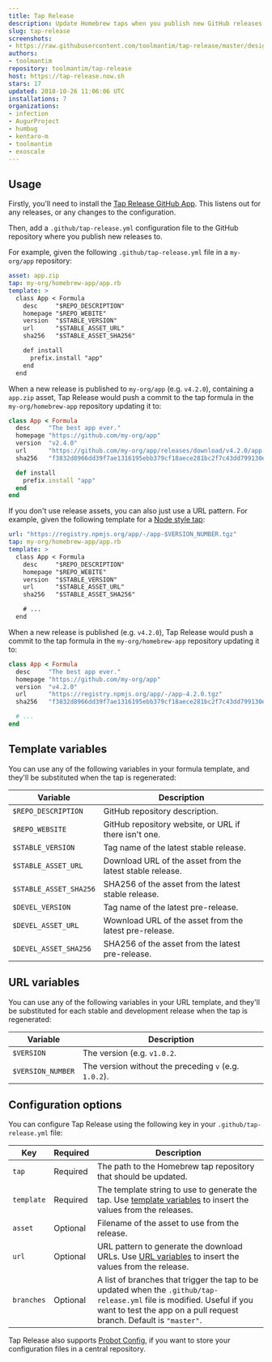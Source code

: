 ```yaml
---
title: Tap Release
description: Update Homebrew taps when you publish new GitHub releases.
slug: tap-release
screenshots:
- https://raw.githubusercontent.com/toolmantim/tap-release/master/design/screenshot.png
authors:
- toolmantim
repository: toolmantim/tap-release
host: https://tap-release.now.sh
stars: 17
updated: 2018-10-26 11:06:06 UTC
installations: 7
organizations:
- infection
- AugurProject
- humbug
- kentaro-m
- toolmantim
- exoscale
---
```


## Usage

Firstly, you’ll need to install the [Tap Release GitHub App](https://github.com/apps/tap-release). This listens out for any releases, or any changes to the configuration.

Then, add a `.github/tap-release.yml` configuration file to the GitHub repository where you publish new releases to.

For example, given the following `.github/tap-release.yml` file in a `my-org/app` repository:

```yml
asset: app.zip
tap: my-org/homebrew-app/app.rb
template: >
  class App < Formula
    desc     "$REPO_DESCRIPTION"
    homepage "$REPO_WEBITE"
    version  "$STABLE_VERSION"
    url      "$STABLE_ASSET_URL"
    sha256   "$STABLE_ASSET_SHA256"

    def install
      prefix.install "app"
    end
  end
```

When a new release is published to `my-org/app` (e.g. `v4.2.0`), containing a `app.zip` asset, Tap Release would push a commit to the tap formula in the `my-org/homebrew-app` repository updating it to:

```rb
class App < Formula
  desc     "The best app ever."
  homepage "https://github.com/my-org/app"
  version  "v2.4.0"
  url      "https://github.com/my-org/app/releases/download/v4.2.0/app.zip"
  sha256   "f3832d8966dd39f7ae1316195ebb379cf18aece281bc2f7c43dd799130ebf460"

  def install
    prefix.install "app"
  end
end
```

If you don't use release assets, you can also just use a URL pattern. For example, given the following template for a [Node style tap](https://docs.brew.sh/Node-for-Formula-Authors):

```yml
url: "https://registry.npmjs.org/app/-/app-$VERSION_NUMBER.tgz"
tap: my-org/homebrew-app/app.rb
template: >
  class App < Formula
    desc     "$REPO_DESCRIPTION"
    homepage "$REPO_WEBITE"
    version  "$STABLE_VERSION"
    url      "$STABLE_ASSET_URL"
    sha256   "$STABLE_ASSET_SHA256"

    # ...
  end
```

When a new release is published (e.g. `v4.2.0`), Tap Release would push a commit to the tap formula in the `my-org/homebrew-app` repository updating it to:

```rb
class App < Formula
  desc     "The best app ever."
  homepage "https://github.com/my-org/app"
  version  "v4.2.0"
  url      "https://registry.npmjs.org/app/-/app-4.2.0.tgz"
  sha256   "f3832d8966dd39f7ae1316195ebb379cf18aece281bc2f7c43dd799130ebf460"

  # ...
end
```

## Template variables

You can use any of the following variables in your formula template, and they'll be substituted when the tap is regenerated:

|Variable|Description|
|-|-|
|`$REPO_DESCRIPTION`|GitHub repository description.|
|`$REPO_WEBSITE`|GitHub repository website, or URL if there isn't one.|
|`$STABLE_VERSION`|Tag name of the latest stable release.|
|`$STABLE_ASSET_URL`|Download URL of the asset from the latest stable release.|
|`$STABLE_ASSET_SHA256`|SHA256 of the asset from the latest stable release.|
|`$DEVEL_VERSION`|Tag name of the latest pre-release.|
|`$DEVEL_ASSET_URL`|Wownload URL of the asset from the latest pre-release.|
|`$DEVEL_ASSET_SHA256`|SHA256 of the asset from the latest pre-release.|

## URL variables

You can use any of the following variables in your URL template, and they'll be substituted for each stable and development release when the tap is regenerated:

|Variable|Description|
|-|-|
|`$VERSION`|The version (e.g. `v1.0.2`.|
|`$VERSION_NUMBER`|The version without the preceding `v` (e.g. `1.0.2`).|

## Configuration options

You can configure Tap Release using the following key in your `.github/tap-release.yml` file:

|Key|Required|Description|
|-|-|-|
|`tap`|Required|The path to the Homebrew tap repository that should be updated.|
|`template`|Required|The template string to use to generate the tap. Use [template variables](#template-variables) to insert the values from the releases.|
|`asset`|Optional|Filename of the asset to use from the release.|
|`url`|Optional|URL pattern to generate the download URLs. Use [URL variables](#url-variables) to insert the values from the release.|
|`branches`|Optional|A list of branches that trigger the tap to be updated when the `.github/tap-release.yml` file is modified. Useful if you want to test the app on a pull request branch. Default is `"master"`.|

Tap Release also supports [Probot Config](https://github.com/probot/probot-config), if you want to store your configuration files in a central repository.
